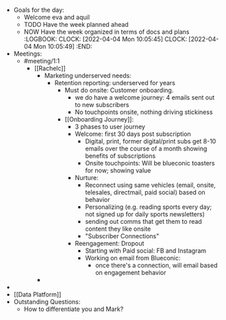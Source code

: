 - Goals for the day:
	- Welcome eva and aquil
	- TODO Have the week planned ahead
	- NOW Have the week organized in terms of docs and plans
	  :LOGBOOK:
	  CLOCK: [2022-04-04 Mon 10:05:45]
	  CLOCK: [2022-04-04 Mon 10:05:49]
	  :END:
- Meetings:
	- #meeting/1:1
		- [[Rachelc]]
			- Marketing underserved needs:
				- Retention reporting: underserved for years
					- Must do onsite: Customer onboarding.
						- we do have a welcome journey: 4 emails sent out to new subscribers
						- No touchpoints onsite, nothing driving stickiness
					- [[Onboarding Journey]]:
						- 3 phases to user journey
						- Welcome: first 30 days post subscription
							- Digital, print, former digital/print subs get 8-10 emails over the course of a month showing benefits of subscriptions
							- Onsite touchpoints: Will be blueconic toasters for now; showing value
						- Nurture:
							- Reconnect using same vehicles (email, onsite, telesales, directmail, paid social) based on behavior
							- Personalizing (e.g. reading sports every day; not signed up for daily sports newsletters)
							- sending out comms that get them to read content they like onsite
							- "Subscriber Connections"
						- Reengagement: Dropout
							- Starting with Paid social: FB and Instagram
							- Working on email from Blueconic:
								- once there's a connection, will email based on engagement behavior
			-
-
- [[Data Platform]]
- Outstanding Questions:
	- How to differentiate you and Mark?